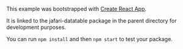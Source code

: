 This example was bootstrapped with [Create React App](https://github.com/facebook/create-react-app).

It is linked to the jafari-datatable package in the parent directory for development purposes.

You can run `npm install` and then `npm start` to test your package.
